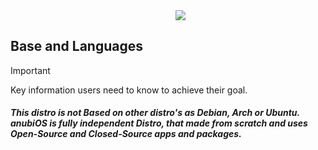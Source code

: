 <dir id=header align="center" text-align="center">
  <img src=https://ibb.co/jkG6k7Wt>
</dir>


## Base and Languages

> [!IMPORTANT]
> Key information users need to know to achieve their goal.

##### This distro is not __Based on other distro's__ as Debian, Arch or Ubuntu. anubiOS is fully independent Distro, that made from scratch and **uses Open-Source and Closed-Source** apps and packages. 
